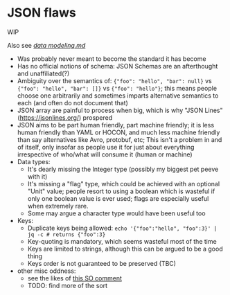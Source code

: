 # JSON flaws

WIP

Also see [_data modeling.md_](modeling.md)

- Was probably never meant to become the standard it has become
- Has no official notions of schema: JSON Schemas are an afterthought and unaffiliated(?)
- Ambiguity over the semantics of: `{"foo": "hello", "bar": null}` vs `{"foo": "hello", "bar": []}` vs `{"foo": "hello"}`; this means people choose one arbitrarily and sometimes imparts alternative semantics to each (and often do not document that)
- JSON array are painful to process when big, which is why "JSON Lines" (https://jsonlines.org/) prospered
- JSON aims to be part human friendly, part machine friendly; it is less human friendly than YAML or HOCON, and much less machine friendly than say alternatives like Avro, protobuf, etc; This isn't a problem in and of itself, only insofar as people use it for just about everything irrespective of who/what will consume it (human or machine)
- Data types:
  - It's dearly missing the Integer type (possibly my biggest pet peeve with it)
  - It's missing a "flag" type, which could be achieved with an optional "Unit" value; people resort to using a boolean which is wasteful if only one boolean value is ever used; flags are especially useful when extremely rare.
  - Some may argue a character type would have been useful too
- Keys:
  - Duplicate keys being allowed: `echo '{"foo":"hello", "foo":3}' | jq -c # returns {"foo":3}`
  - Key-quoting is mandatory, which seems wasteful most of the time
  - Keys are limited to strings, although this can be argued to be a good thing
  - Keys order is not guaranteed to be preserved (TBC)
- other misc oddness:
  - see the likes of [this SO comment](https://stackoverflow.com/questions/1580647/json-why-are-forward-slashes-escaped#comment14144177_1580682)
  - TODO: find more of the sort

